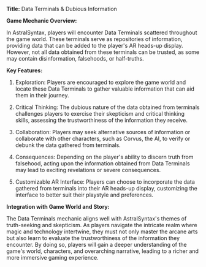**Title:** Data Terminals & Dubious Information

**Game Mechanic Overview:**

In AstralSyntax, players will encounter Data Terminals scattered throughout the game world. These terminals serve as repositories of information, providing data that can be added to the player's AR heads-up display. However, not all data obtained from these terminals can be trusted, as some may contain disinformation, falsehoods, or half-truths.

**Key Features:**

1.  Exploration: Players are encouraged to explore the game world and locate these Data Terminals to gather valuable information that can aid them in their journey.
    
2.  Critical Thinking: The dubious nature of the data obtained from terminals challenges players to exercise their skepticism and critical thinking skills, assessing the trustworthiness of the information they receive.
    
3.  Collaboration: Players may seek alternative sources of information or collaborate with other characters, such as Corvus, the AI, to verify or debunk the data gathered from terminals.
    
4.  Consequences: Depending on the player's ability to discern truth from falsehood, acting upon the information obtained from Data Terminals may lead to exciting revelations or severe consequences.
    
5.  Customizable AR Interface: Players can choose to incorporate the data gathered from terminals into their AR heads-up display, customizing the interface to better suit their playstyle and preferences.
    

**Integration with Game World and Story:**

The Data Terminals mechanic aligns well with AstralSyntax's themes of truth-seeking and skepticism. As players navigate the intricate realm where magic and technology intertwine, they must not only master the arcane arts but also learn to evaluate the trustworthiness of the information they encounter. By doing so, players will gain a deeper understanding of the game's world, characters, and overarching narrative, leading to a richer and more immersive gaming experience.